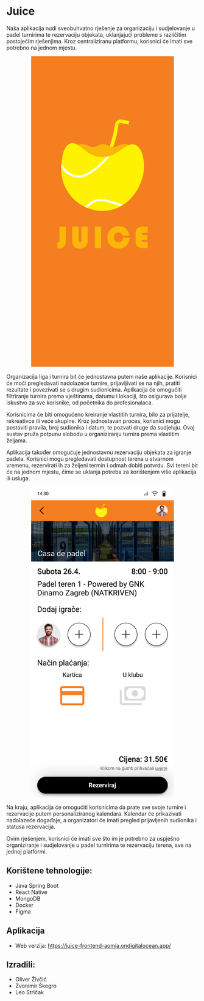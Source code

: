 # Juice

Naša aplikacija nudi sveobuhvatno rješenje za organizaciju i sudjelovanje u padel turnirima te rezervaciju objekata, uklanjajući probleme s različitim postojećim rješenjima. Kroz centraliziranu platformu, korisnici će imati sve potrebno na jednom mjestu.

<p align="center">
  <img src="apps/frontend/assets/images/screens/first-page.png" alt="Logo" />
</p>

Organizacija liga i turnira bit će jednostavna putem naše aplikacije. Korisnici će moći pregledavati nadolazeće turnire, prijavljivati se na njih, pratiti rezultate i povezivati se s drugim sudionicima. Aplikacija će omogućiti filtriranje turnira prema vještinama, datumu i lokaciji, što osigurava bolje iskustvo za sve korisnike, od početnika do profesionalaca.

Korisnicima će biti omogućeno kreiranje vlastitih turnira, bilo za prijatelje, rekreativce ili veće skupine. Kroz jednostavan proces, korisnici mogu postaviti pravila, broj sudionika i datum, te pozvati druge da sudjeluju. Ovaj sustav pruža potpunu slobodu u organiziranju turnira prema vlastitim željama.

Aplikacija također omogućuje jednostavnu rezervaciju objekata za igranje padela. Korisnici mogu pregledavati dostupnost terena u stvarnom vremenu, rezervirati ih za željeni termin i odmah dobiti potvrdu. Svi tereni bit će na jednom mjestu, čime se uklanja potreba za korištenjem više aplikacija ili usluga.

<p align="center">
  <img src="apps/frontend/assets/images/screens/potvrda-termina.png" alt="Logo" />
</p>

Na kraju, aplikacija će omogućiti korisnicima da prate sve svoje turnire i rezervacije putem personaliziranog kalendara. Kalendar će prikazivati nadolazeće događaje, a organizatori će imati pregled prijavljenih sudionika i statusa rezervacija.

Ovim rješenjem, korisnici će imati sve što im je potrebno za uspješno organiziranje i sudjelovanje u padel turnirima te rezervaciju terena, sve na jednoj platformi.

## Korištene tehnologije:
* Java Spring Boot
* React Native
* MongoDB
* Docker
* Figma

## Aplikacija
* Web verzija: https://juice-frontend-aomia.ondigitalocean.app/

## Izradili:
* Oliver Živčić
* Zvonimir Škegro
* Leo Stričak
